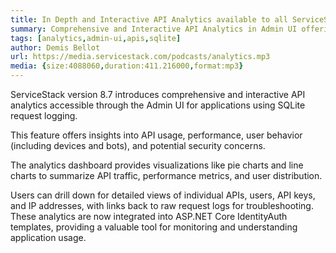 ```yaml
---
title: In Depth and Interactive API Analytics available to all ServiceStack Apps
summary: Comprehensive and Interactive API Analytics in Admin UI offering deep insights into API usage, performance, users, API Keys & IPs.
tags: [analytics,admin-ui,apis,sqlite]
author: Demis Bellot
url: https://media.servicestack.com/podcasts/analytics.mp3
media: {size:4088060,duration:411.216000,format:mp3}
---
```


ServiceStack version 8.7 introduces comprehensive and interactive API analytics accessible through the Admin UI for 
applications using SQLite request logging. 

This feature offers insights into API usage, performance, user behavior (including devices and bots), and potential 
security concerns. 

The analytics dashboard provides visualizations like pie charts and line charts to summarize API traffic, performance metrics, 
and user distribution. 

Users can drill down for detailed views of individual APIs, users, API keys, and IP addresses, with links back to 
raw request logs for troubleshooting. These analytics are now integrated into ASP.NET Core IdentityAuth templates, 
providing a valuable tool for monitoring and understanding application usage.
